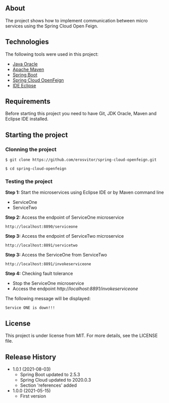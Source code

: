## About
The project shows how to implement communication between micro services using the Spring Cloud Open Feign.

## Technologies
The following tools were used in this project:

* [Java Oracle](https://www.oracle.com/java/)
* [Apache Maven](https://maven.apache.org/)
* [Spring Boot](https://spring.io/projects/spring-boot)
* [Spring Cloud OpenFeign](https://spring.io/projects/spring-cloud-openfeign)
* [IDE Eclipse](https://www.eclipse.org/)

## Requirements
Before starting this project you need to have Git, JDK Oracle, Maven and Eclipse IDE installed.

## Starting the project

### Clonning the project
```
$ git clone https://github.com/erosvitor/spring-cloud-openfeign.git

$ cd spring-cloud-openfeign
```

### Testing the project
**Step 1:** Start the microservices using Eclipse IDE or by Maven command line
* ServiceOne
* ServiceTwo

**Step 2:** Access the endpoint of ServiceOne microservice

```
http://localhost:8890/serviceone
```

**Step 3:** Access the endpoint of ServiceTwo microservice

```
http://localhost:8891/servicetwo
```

**Step 3:** Access the ServiceOne from ServiceTwo

```
http://localhost:8891/invokeserviceone
```

**Step 4:** Checking fault tolerance
* Stop the ServiceOne microservice
* Access the endpoint *http://localhost:8891/invokeserviceone*

The following message will be displayed:

```
Service ONE is down!!!
```

## License
This project is under license from MIT. For more details, see the LICENSE file.

## Release History
* 1.0.1 (2021-08-03)
    * Spring Boot updated to 2.5.3
    * Spring Cloud updated to 2020.0.3
    * Section 'references' added
* 1.0.0 (2021-05-15)
    * First version
